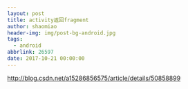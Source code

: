 ```yaml
---
layout: post
title: activity返回fragment
author: shaomiao
header-img: img/post-bg-android.jpg
tags:
  - android
abbrlink: 26597
date: 2017-10-21 00:00:00
---
```

  http://blog.csdn.net/a15286856575/article/details/50858899
